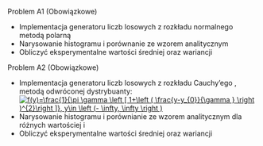 Problem A1 (Obowiązkowe)
* Implementacja generatoru liczb losowych z rozkładu normalnego  metodą polarną
* Narysowanie histogramu i porównanie ze wzorem analitycznym
* Obliczyć eksperymentalne wartości średniej oraz wariancji

Problem A2 (Obowiązkowe)
* Implementacja generatoru liczb losowych z rozkładu Cauchy’ego , metodą odwróconej dystrybuanty:
<a href="https://www.codecogs.com/eqnedit.php?latex=f(y)=\frac{1}{\pi&space;\gamma&space;\left&space;[&space;1&plus;\left&space;(&space;\frac{y-y_{0}}{\gamma&space;}&space;\right&space;)^{2}\right&space;]},&space;y\in&space;\left&space;(-&space;\infty,&space;\infty&space;\right&space;)" target="_blank"><img src="https://latex.codecogs.com/gif.latex?f(y)=\frac{1}{\pi&space;\gamma&space;\left&space;[&space;1&plus;\left&space;(&space;\frac{y-y_{0}}{\gamma&space;}&space;\right&space;)^{2}\right&space;]},&space;y\in&space;\left&space;(-&space;\infty,&space;\infty&space;\right&space;)" title="f(y)=\frac{1}{\pi \gamma \left [ 1+\left ( \frac{y-y_{0}}{\gamma } \right )^{2}\right ]}, y\in \left (- \infty, \infty \right )" /></a>
* Narysowanie histogramu i porównianie ze wzorem analitycznym dla różnych wartościej  i 
* Obliczyć eksperymentalne wartości średniej oraz wariancji
